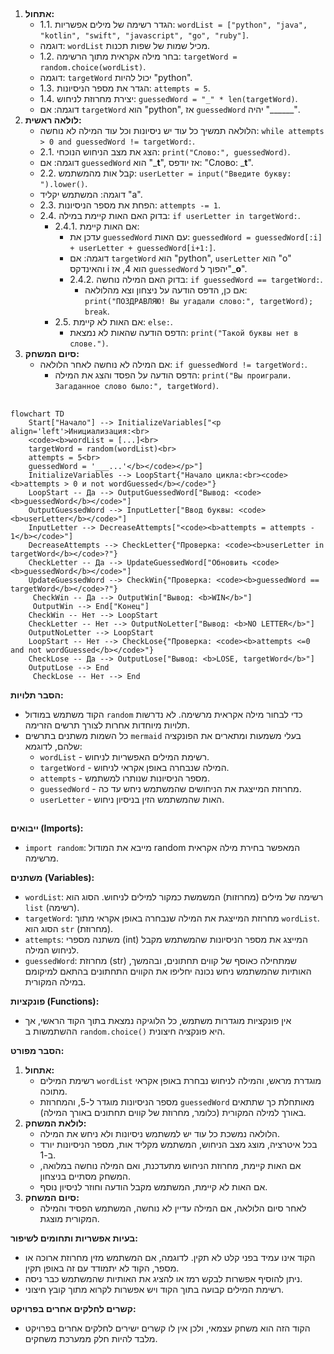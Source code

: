 ## <algorithm>
1.  **אתחול:**
    *   1.1. הגדר רשימה של מילים אפשריות: `wordList = ["python", "java", "kotlin", "swift", "javascript", "go", "ruby"]`.
    *   דוגמה: `wordList` מכיל שמות של שפות תכנות.
    *   1.2. בחר מילה אקראית מתוך הרשימה: `targetWord = random.choice(wordList)`.
    *   דוגמה: `targetWord` יכול להיות "python".
    *   1.3. הגדר את מספר הניסיונות: `attempts = 5`.
    *   1.4. יצירת מחרוזת לניחוש: `guessedWord = "_" * len(targetWord)`.
    *   דוגמה: אם `targetWord` הוא "python", אז `guessedWord` יהיה "______".
2.  **לולאה ראשית:**
    *   הלולאה תמשיך כל עוד יש ניסיונות וכל עוד המילה לא נוחשה: `while attempts > 0 and guessedWord != targetWord:`.
    *   2.1. הצג את מצב הניחוש הנוכחי: `print("Слово:", guessedWord)`.
    *   דוגמה: אם `guessedWord` הוא "___t__", אז יודפס: "Слово: ___t__".
    *   2.2. קבל אות מהמשתמש: `userLetter = input("Введите букву: ").lower()`.
    *   דוגמה: המשתמש יקליד "a".
    *   2.3. הפחת את מספר הניסיונות: `attempts -= 1`.
    *   2.4. בדוק האם האות קיימת במילה: `if userLetter in targetWord:`.
        *   2.4.1. אם האות קיימת:
            *   עדכן את `guessedWord` עם האות: `guessedWord = guessedWord[:i] + userLetter + guessedWord[i+1:]`.
            *   דוגמה: אם `targetWord` הוא "python", `userLetter` הוא "o" והאינדקס i הוא 4, אז `guessedWord` יהפוך ל"___o__".
            *   2.4.2. בדוק האם המילה נוחשה: `if guessedWord == targetWord:`.
                *   אם כן, הדפס הודעה על ניצחון וצא מהלולאה: `print("ПОЗДРАВЛЯЮ! Вы угадали слово:", targetWord); break`.
        *   2.5. אם האות לא קיימת: `else:`.
            *   הדפס הודעה שהאות לא נמצאת: `print("Такой буквы нет в слове.")`.
3.  **סיום המשחק:**
    *   אם המילה לא נוחשה לאחר הלולאה: `if guessedWord != targetWord:`.
        *   הדפס הודעה על הפסד והצג את המילה: `print("Вы проиграли. Загаданное слово было:", targetWord)`.

## <mermaid>
```mermaid
flowchart TD
    Start["Начало"] --> InitializeVariables["<p align='left'>Инициализация:<br>
    <code><b>wordList = [...]<br>
    targetWord = random(wordList)<br>
    attempts = 5<br>
    guessedWord = '___...'</b></code></p>"]
    InitializeVariables --> LoopStart{"Начало цикла:<br><code><b>attempts > 0 и not wordGuessed</b></code>"}
    LoopStart -- Да --> OutputGuessedWord["Вывод: <code><b>guessedWord</b></code>"]
    OutputGuessedWord --> InputLetter["Ввод буквы: <code><b>userLetter</b></code>"]
    InputLetter --> DecreaseAttempts["<code><b>attempts = attempts - 1</b></code>"]
    DecreaseAttempts --> CheckLetter{"Проверка: <code><b>userLetter in targetWord</b></code>?"}
    CheckLetter -- Да --> UpdateGuessedWord["Обновить <code><b>guessedWord</b></code>"]
    UpdateGuessedWord --> CheckWin{"Проверка: <code><b>guessedWord == targetWord</b></code>?"}
     CheckWin -- Да --> OutputWin["Вывод: <b>WIN</b>"]
     OutputWin --> End["Конец"]
    CheckWin -- Нет --> LoopStart
    CheckLetter -- Нет --> OutputNoLetter["Вывод: <b>NO LETTER</b>"]
    OutputNoLetter --> LoopStart
    LoopStart -- Нет --> CheckLose{"Проверка: <code><b>attempts <=0 and not wordGuessed</b></code>"}
    CheckLose -- Да --> OutputLose["Вывод: <b>LOSE, targetWord</b>"]
    OutputLose --> End
     CheckLose -- Нет --> End
```
**הסבר תלויות:**
*   הקוד משתמש במודול `random` כדי לבחור מילה אקראית מרשימה. לא נדרשות תלויות מיוחדות אחרות לצורך תרשים הזרימה.
* כל השמות משתנים בתרשים `mermaid` בעלי משמעות ומתארים את הפונקציה שלהם, לדוגמא:
    * `wordList` - רשימת המילים האפשריות לניחוש.
    * `targetWord` - המילה שנבחרה באופן אקראי לניחוש.
    * `attempts` - מספר הניסיונות שנותרו למשתמש.
    * `guessedWord` - מחרוזת המייצגת את הניחושים שהמשתמש ניחש עד כה.
    * `userLetter` - האות שהמשתמש הזין בניסיון ניחוש.

## <explanation>
**ייבואים (Imports):**
*   `import random`: מייבא את המודול random המאפשר בחירת מילה אקראית מרשימה.

**משתנים (Variables):**
*   `wordList`: רשימה של מילים (מחרוזות) המשמשת כמקור למילים לניחוש. הסוג הוא `list` (רשימה).
*   `targetWord`: מחרוזת המייצגת את המילה שנבחרה באופן אקראי מתוך `wordList`. הסוג הוא `str` (מחרוזת).
*   `attempts`: משתנה מספרי (int) המייצג את מספר הניסיונות שהמשתמש מקבל לניחוש המילה.
*   `guessedWord`: מחרוזת (str) שמתחילה כאוסף של קווים תחתונים, ובהמשך, האותיות שהמשתמש ניחש נכונה יחליפו את הקווים התחתונים בהתאם למיקומם במילה המקורית.

**פונקציות (Functions):**
*   אין פונקציות מוגדרות משתמש, כל הלוגיקה נמצאת בתוך הקוד הראשי, אך ההשתמשות ב `random.choice()` היא פונקציה חיצונית.

**הסבר מפורט:**
1.  **אתחול:**
    *   רשימת המילים `wordList` מוגדרת מראש, והמילה לניחוש נבחרת באופן אקראי מתוכה.
    *   מספר הניסיונות מוגדר ל-5, והמחרוזת `guessedWord` מאותחלת כך שתתאים באורך למילה המקורית (כלומר, מחרוזת של קווים תחתונים באורך המילה).
2.  **לולאת המשחק:**
    *   הלולאה נמשכת כל עוד יש למשתמש ניסיונות ולא ניחש את המילה.
    *   בכל איטרציה, מוצג מצב הניחוש, המשתמש מקליד אות, מספר הניסיונות יורד ב-1.
    *   אם האות קיימת, מחרוזת הניחוש מתעדכנת, ואם המילה נוחשה במלואה, המשחק מסתיים בניצחון.
    *   אם האות לא קיימת, המשתמש מקבל הודעה וחוזר לניסיון נוסף.
3.  **סיום המשחק:**
    *   לאחר סיום הלולאה, אם המילה עדיין לא נוחשה, המשתמש הפסיד והמילה המקורית מוצגת.

**בעיות אפשריות ותחומים לשיפור:**
*   הקוד אינו עמיד בפני קלט לא תקין. לדוגמה, אם המשתמש מזין מחרוזת ארוכה או מספר, הקוד לא יתמודד עם זה באופן תקין.
*   ניתן להוסיף אפשרות לבקש רמז או להציג את האותיות שהמשתמש כבר ניסה.
*   רשימת המילים קבועה בתוך הקוד ויש אפשרות לקרוא מתוך קובץ חיצוני.

**קשרים לחלקים אחרים בפרויקט:**
*  הקוד הזה הוא משחק עצמאי, ולכן אין לו קשרים ישירים לחלקים אחרים בפרויקט מלבד להיות חלק ממערכת משחקים.